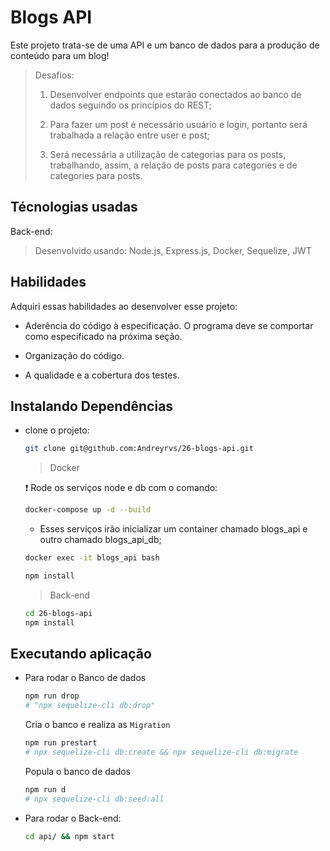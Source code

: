 # Blogs API

Este projeto trata-se de uma API e um banco de dados para a produção de conteúdo para um blog!

> Desafios:
>
>  1. Desenvolver endpoints que estarão conectados ao banco de dados seguindo os princípios do REST;
>
>  2. Para fazer um post é necessário usuário e login, portanto será trabalhada a relação entre user e post;
>
>  3. Será necessária a utilização de categorias para os posts, trabalhando, assim, a relação de posts para categories e de categories para posts.
>

## Técnologias usadas

Back-end:
> Desenvolvido usando: Node.js, Express.js, Docker, Sequelize, JWT

## Habilidades

Adquiri essas habilidades ao desenvolver esse projeto:

- Aderência do código à especificação. O programa deve se comportar como especificado na próxima seção.

- Organização do código.

- A qualidade e a cobertura dos testes.

<!-- ## Preview da Aplicação

| ![Login](./aplicacao-) | ![Home](./aplicacao-) |
| ----------- | ----------- | -->

## Instalando Dependências

- clone o projeto:

  ```bash
  git clone git@github.com:Andreyrvs/26-blogs-api.git
  ```

  > Docker

  :heavy_exclamation_mark: Rode os serviços node e db com o comando:

  ```bash
  docker-compose up -d --build
  ```

  - Esses serviços irão inicializar um container chamado blogs_api e outro chamado blogs_api_db;

  ```bash
  docker exec -it blogs_api bash
  ```

  ```bash
  npm install
  ```

  > Back-end

  ```bash
  cd 26-blogs-api
  npm install
  ```

## Executando aplicação

- Para rodar o Banco de dados

  ```bash
  npm run drop
  # "npx sequelize-cli db:drop"
  ```

  Cria o banco e realiza as `Migration`

  ```bash
  npm run prestart
  # npx sequelize-cli db:create && npx sequelize-cli db:migrate
  ```

  Popula o banco de dados

  ```bash
  npm run d
  # npx sequelize-cli db:seed:all
  ```

- Para rodar o Back-end:

  ```bash
  cd api/ && npm start
  ```
